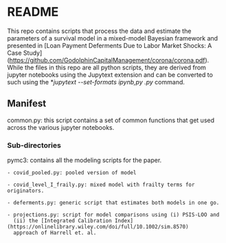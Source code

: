 # README

This repo contains scripts that process the data and estimate the parameters
of a survival model in a mixed-model Bayesian framework and presented in
[Loan Payment Deferments Due to Labor Market Shocks: A Case Study]
(https://github.com/GodolphinCapitalManagement/corona/corona.pdf). While the files
in this repo are all python scripts, they are derived from jupyter notebooks using
the Jupytext extension and can be converted to such using the
**jupytext --set-formats ipynb,py *.py** command.

## Manifest

common.py: this script contains a set of common functions that get
used across the various jupyter notebooks.

### Sub-directories

pymc3: contains all the modeling scripts for the paper.

    - covid_pooled.py: pooled version of model

    - covid_level_I_fraily.py: mixed model with frailty terms for originators.

    - deferments.py: generic script that estimates both models in one go.

    - projections.py: script for model comparisons using (i) PSIS-LOO and
      (ii) the [Integrated Calibration Index](https://onlinelibrary.wiley.com/doi/full/10.1002/sim.8570)
      approach of Harrell et. al.
